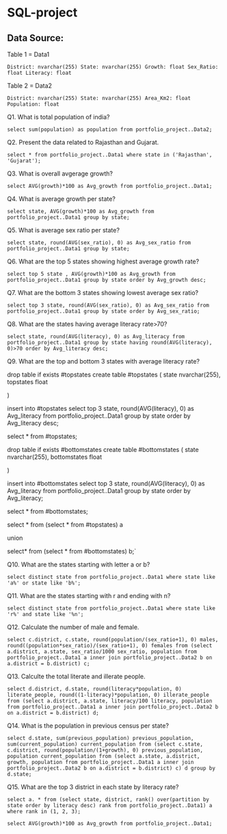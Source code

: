 # SQL-project

## Data Source:

Table 1 = Data1

`District: nvarchar(255)
 State: nvarchar(255)
 Growth: float
 Sex_Ratio: float
 Literacy: float`

 Table 2 = Data2

 `District: nvarchar(255)
  State: nvarchar(255)
  Area_Km2: float
  Population: float`


  Q1. What is total population of india?

  `select sum(population) as population from portfolio_project..Data2;`

  Q2. Present the data related to Rajasthan and Gujarat.

  `select * from portfolio_project..Data1 where state in ('Rajasthan', 'Gujarat');`

  Q3. What is overall avgerage growth?

  `select AVG(growth)*100 as Avg_growth from portfolio_project..Data1;`

  Q4. What is average growth per state?

  `select state, AVG(growth)*100 as Avg_growth from portfolio_project..Data1 group by state;`

  Q5. What is average sex ratio per state?

  `select state, round(AVG(sex_ratio), 0) as Avg_sex_ratio from portfolio_project..Data1 group by state;`

  Q6. What are the top 5 states showing highest average growth rate?

  `select top 5 state , AVG(growth)*100 as Avg_growth from portfolio_project..Data1 group by state order by Avg_growth desc;`

  Q7. What are the bottom 3 states showing lowest average sex ratio?

  `select top 3 state, round(AVG(sex_ratio), 0) as Avg_sex_ratio from portfolio_project..Data1 group by state order by Avg_sex_ratio;`

  Q8. What are the states having average literacy rate>70?

   `select state, round(AVG(literacy), 0) as Avg_literacy from portfolio_project..Data1 group by state having round(AVG(literacy), 0)>70 order by Avg_literacy desc;`

   Q9. What are the top and bottom 3 states with average literacy rate?

   drop table if exists #topstates
 create table #topstates
 ( state nvarchar(255),
 topstates float

 )

 insert into #topstates
 select top 3 state, round(AVG(literacy), 0) as Avg_literacy from portfolio_project..Data1 group by state order by Avg_literacy desc;

 select * from #topstates;



  drop table if exists #bottomstates
 create table #bottomstates
 ( state nvarchar(255),
 bottomstates float

 )

 insert into #bottomstates
 select top 3 state, round(AVG(literacy), 0) as Avg_literacy from portfolio_project..Data1 group by state order by Avg_literacy;

 select * from #bottomstates;

select * from (select * from #topstates) a

 union

select* from (select * from #bottomstates) b;`

Q10. What are the states starting with letter a or b?

`select distinct state from portfolio_project..Data1 where state like 'a%' or state like 'b%';`

Q11. What are the states starting with r and ending with n?

`select distinct state from portfolio_project..Data1 where state like 'r%' and state like '%n';`

Q12. Calculate the number of male and female.

`select c.district, c.state, round(population/(sex_ratio+1), 0) males, round((population*sex_ratio)/(sex_ratio+1), 0) females from
(select a.district, a.state, sex_ratio/1000 sex_ratio, population from portfolio_project..Data1 a inner join portfolio_project..Data2 b on a.district = b.district) c;`

Q13. Calculte the total literate and illerate people.

`select d.district, d.state, round(literacy*population, 0) literate_people, round((1-literacy)*population, 0) illerate_people from
(select a.district, a.state, literacy/100 literacy, population from portfolio_project..Data1 a inner join portfolio_project..Data2 b on a.district = b.district) d;`

Q14. What is the population in previous census per state?

`select d.state, sum(previous_population) previous_population, sum(current_population) current_population from
(select c.state, c.district, round(population/(1+growth), 0) previous_population, population current_population from
(select a.state, a.district, growth, population from portfolio_project..Data1 a inner join portfolio_project..Data2 b on a.district = b.district) c) d group by d.state;`

Q15. What are the top 3 district in each state by literacy rate?

`select a. * from
(select state, district, rank() over(partition by state order by literacy desc) rank from portfolio_project..Data1) a where rank in (1, 2, 3);`









  




`select AVG(growth)*100 as Avg_growth from portfolio_project..Data1;`
